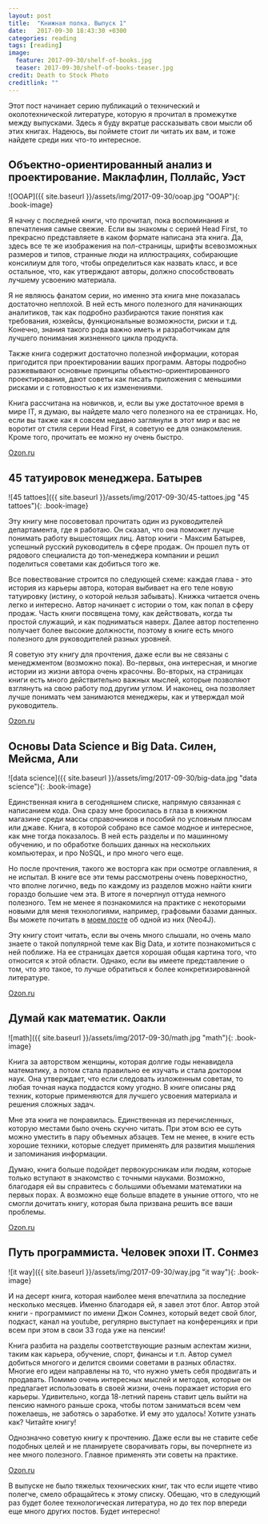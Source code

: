 ```yaml
---
layout: post
title:  "Книжная полка. Выпуск 1"
date:   2017-09-30 18:43:30 +0300
categories: reading
tags: [reading]
image:
  feature: 2017-09-30/shelf-of-books.jpg
  teaser: 2017-09-30/shelf-of-books-teaser.jpg
credit: Death to Stock Photo
creditlink: ""
---
```


Этот пост начинает серию публикаций о технический и околотехнической литературе, которую я прочитал в промежутке между выпусками. Здесь я буду вкратце рассказывать свои мысли об этих книгах. Надеюсь, вы поймете стоит ли читать их вам, и тоже найдете среди них что-то интересное.

## Объектно-ориентированный анализ и проектирование. Маклафлин, Поллайс, Уэст
![OOAP]({{ site.baseurl }}/assets/img/2017-09-30/ooap.jpg "OOAP"){: .book-image}

Я начну с последней книги, что прочитал, пока воспоминания и впечатления самые свежие. Если вы знакомы с серией Head First, то прекрасно представляете в каком формате написана эта книга. Да, здесь все те же изображения на пол-страницы, шрифты всевозможных размеров и типов, странные люди на иллюстрациях, собирающие консилиум для того, чтобы определиться как назвать класс, и все остальное, что, как утверждают авторы, должно способствовать лучшему усвоению материала.

Я не являюсь фанатом серии, но именно эта книга мне показалась достаточно неплохой. В ней есть много полезного для начинающих аналитиков, так как подробно разбираются такие понятия как требования, юзкейсы, функциональные возможности, риски и т.д. Конечно, знания такого рода важно иметь и разработчикам для лучшего понимания жизненного цикла продукта.

Также книга содержит достаточно полезной информации, которая пригодится при проектировании ваших программ. Авторы подробно разжевывают основные принципы объектно-ориентированного проектирования, дают советы как писать приложения с меньшими рисками и с готовностью к их изменениями.

Книга рассчитана на новичков, и, если вы уже достаточное время в мире IT, я думаю, вы найдете мало чего полезного на ее страницах. Но, если вы также как я совсем недавно заглянули в этот мир и вас не воротит от стиля серии Head First, я советую ее для ознакомления. Кроме того, прочитать ее можно ну очень быстро.

[Ozon.ru](https://www.ozon.ru/context/detail/id/19665827/)

## 45 татуировок менеджера. Батырев
![45 tattoes]({{ site.baseurl }}/assets/img/2017-09-30/45-tattoes.jpg "45 tattoes"){: .book-image}

Эту книгу мне посоветовал прочитать один из руководителей департамента, где я работаю. Он сказал, что она поможет лучше понимать работу вышестоящих лиц. Автор книги - Максим Батырев, успешный русский руководитель в сфере продаж. Он прошел путь от рядового специалиста до топ-менеджера компании и решил поделиться советами как добиться того же.

Все повествование строится по следующей схеме: каждая глава - это история из карьеры автора, которая выбивает на его теле новую татуировку (истину, о которой нельзя забывать). Книжка читается очень легко и интересно. Автор начинает с истории о том, как попал в сферу продаж. Часть книги посвящена тому, как действовать, когда ты простой служащий, и как подниматься наверх. Далее автор постепенно получает более высокие должности, поэтому в книге есть много полезного для руководителей разных уровней.

Я советую эту книгу для прочтения, даже если вы не связаны с менеджментом (возможно пока). Во-первых, она интересная, и многие истории из жизни автора очень красочны. Во-вторых, на страницах книги есть много действительно важных мыслей, которые позволяют взглянуть на свою работу под другим углом. И наконец, она позволяет лучше понимать чем занимаются менеджеры, как и утверждал мой руководитель.

[Ozon.ru](https://www.ozon.ru/context/detail/id/23737592/)

## Основы Data Science и Big Data. Силен, Мейсма, Али
![data science]({{ site.baseurl }}/assets/img/2017-09-30/big-data.jpg "data science"){: .book-image}

Единственная книга в сегодняшнем списке, напрямую связанная с написанием кода. Она сразу мне бросилась в глаза в книжном магазине среди массы справочников и пособий по условным плюсам или джаве. Книга, в которой собрано все самое модное и интересное, как мне тогда показалось. В ней есть разделы и по машинному обучению, и по обработке больших данных на нескольких компьютерах, и про NoSQL, и про много чего еще.

Но после прочтения, такого же восторга как при осмотре оглавления, я не испытал. В книге все эти темы рассмотрены очень поверхностно, что вполне логично, ведь по каждому из разделов можно найти книги гораздо большие чем эта. В итоге я почерпнул оттуда немного полезного. Тем не менее я познакомился на практике с некоторыми новыми для меня технологиями, например, графовыми базами данных. Вы можете почитать в [моем посте](https://alexeykalina.github.io/technologies/telegram-bot-part1.html) об одной из них (Neo4J).

Эту книгу стоит читать, если вы очень много слышали, но очень мало знаете о такой популярной теме как Big Data, и хотите познакомиться с ней поближе. На ее страницах дается хорошая общая картина того, что относится к этой области. Однако, если вы имеете представление о том, что это такое, то лучше обратиться к более конкретизированной литературе.

[Ozon.ru](https://www.ozon.ru/context/detail/id/139191940/)

## Думай как математик. Оакли
![math]({{ site.baseurl }}/assets/img/2017-09-30/math.jpg "math"){: .book-image}

Книга за авторством женщины, которая долгие годы ненавидела математику, а потом стала правильно ее изучать и стала доктором наук. Она утверждает, что если следовать изложенным советам, то любая точная наука поддастся кому угодно. В книге описаны ряд техник, которые применяются для лучшего усвоения материала и решения сложных задач.

Мне эта книга не понравилась. Единственная из перечисленных, которую местами было очень скучно читать. При этом всю ее суть можно уместить в пару объемных абзацев. Тем не менее, в книге есть хорошие техники, которые следует применять для развития мышления и запоминания информации.

Думаю, книга больше подойдет первокурсникам или людям, которые только вступают в знакомство с точными науками. Возможно, благодаря ей вы справитесь с большими объемами математики на первых порах. А возможно еще больше впадете в уныние оттого, что не смогли дочитать книгу, которая была призвана решить все ваши проблемы.

[Ozon.ru](https://www.ozon.ru/context/detail/id/33253422/)

## Путь программиста. Человек эпохи IT. Сонмез
![it way]({{ site.baseurl }}/assets/img/2017-09-30/way.jpg "it way"){: .book-image}

И на десерт книга, которая наиболее меня впечатлила за последние несколько месяцев. Именно благодаря ей, я завел этот блог. Автор этой книги - программист по имени Джон Сомнез, который ведет свой блог, подкаст, канал на youtube, регулярно выступает на конференциях и при всем при этом в свои 33 года уже на пенсии!

Книга разбита на разделы соответствующие разным аспектам жизни, таким как карьера, обучение, спорт, финансы и т.п. Автор сумел добиться многого и делится своими советами в разных областях. Многие его идеи направлены на то, что нужно  уметь себя продвигать и продавать. Помимо очень интересных мыслей и методов, которые он предлагает использовать в своей жизни, очень поражает история его карьеры. Удивительно, когда 18-летний парень ставит цель выйти на пенсию намного раньше срока, чтобы потом заниматься всем чем пожелаешь, не заботясь о заработке. И ему это удалось! Хотите узнать как? Читайте книгу!

Однозначно советую книгу к прочтению. Даже если вы не ставите себе подобных целей и не планируете сворачивать горы, вы почерпнете из нее много полезного. Главное применять эти советы на практике.

[Ozon.ru](https://www.ozon.ru/context/detail/id/34792421/)

В выпуске не было тяжелых технических книг, так что если ищете чтиво полегче, смело обращайтесь к этому списку. Обещаю, что в следующий раз будет более технологическая литература, но до тех пор впереди еще много других постов. Будет интересно!

